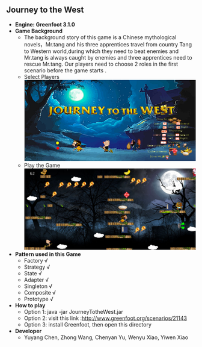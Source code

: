 ## Journey to the West
 * **Engine: Greenfoot 3.1.0**
 * **Game Background**
   * The background story of this game is a Chinese mythological novels，Mr.tang and his three apprentices travel from country Tang to Western world,during which they need to beat enemies and Mr.tang is always caught by enemies and three apprentices need to rescue Mr.tang. Our players need to choose 2 roles in the first scenario before the game starts .     
   * Select Players
     <img src ="./assets/images/scenario1.png"/>
   * Play the Game
     <img src ="./assets/images/scenario2.png"/>
 * **Pattern used in this Game**
   * Factory √
   * Strategy √
   * State √
   * Adapter √
   * Singleton √
   * Composite √
   * Prototype √
 * **How to play**
   * Option 1: java -jar JourneyTotheWest.jar
   * Option 2: visit this link :http://www.greenfoot.org/scenarios/21143
   * Option 3: install Greenfoot, then open this directory
 * **Developer**
   * Yuyang Chen, Zhong Wang, Chenyan Yu, Wenyu Xiao, Yiwen Xiao
